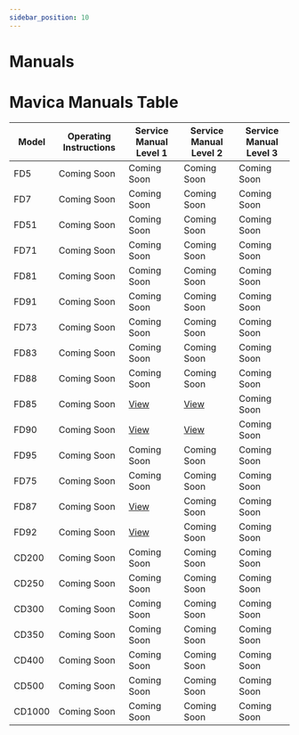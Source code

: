 ```yaml
---
sidebar_position: 10
---
```


# Manuals

# Mavica Manuals Table

| Model  | Operating Instructions | Service Manual Level 1                                                    | Service Manual Level 2                                                    | Service Manual Level 3 |
| ------ | ---------------------- | ------------------------------------------------------------------------- | ------------------------------------------------------------------------- | ---------------------- |
| FD5    | Coming Soon            | Coming Soon                                                               | Coming Soon                                                               | Coming Soon            |
| FD7    | Coming Soon            | Coming Soon                                                               | Coming Soon                                                               | Coming Soon            |
| FD51   | Coming Soon            | Coming Soon                                                               | Coming Soon                                                               | Coming Soon            |
| FD71   | Coming Soon            | Coming Soon                                                               | Coming Soon                                                               | Coming Soon            |
| FD81   | Coming Soon            | Coming Soon                                                               | Coming Soon                                                               | Coming Soon            |
| FD91   | Coming Soon            | Coming Soon                                                               | Coming Soon                                                               | Coming Soon            |
| FD73   | Coming Soon            | Coming Soon                                                               | Coming Soon                                                               | Coming Soon            |
| FD83   | Coming Soon            | Coming Soon                                                               | Coming Soon                                                               | Coming Soon            |
| FD88   | Coming Soon            | Coming Soon                                                               | Coming Soon                                                               | Coming Soon            |
| FD85   | Coming Soon            | [View](https://drive.google.com/file/d/1T6eSPTUZa-pofmn_nMXowwb_NNrV-Bpy) | [View](https://drive.google.com/file/d/16z0VqwubINC6Lcts-b4vgEJE_faIpzVg) | Coming Soon            |
| FD90   | Coming Soon            | [View](https://drive.google.com/file/d/1T6eSPTUZa-pofmn_nMXowwb_NNrV-Bpy) | [View](https://drive.google.com/file/d/16z0VqwubINC6Lcts-b4vgEJE_faIpzVg) | Coming Soon            |
| FD95   | Coming Soon            | Coming Soon                                                               | Coming Soon                                                               | Coming Soon            |
| FD75   | Coming Soon            | Coming Soon                                                               | Coming Soon                                                               | Coming Soon            |
| FD87   | Coming Soon            | [View](https://drive.google.com/file/d/1qpz99Nl0DG0KnMtMICylGsmSS_xvLeRn) | Coming Soon                                                               | Coming Soon            |
| FD92   | Coming Soon            | [View](https://drive.google.com/file/d/1qpz99Nl0DG0KnMtMICylGsmSS_xvLeRn) | Coming Soon                                                               | Coming Soon            |
| CD200  | Coming Soon            | Coming Soon                                                               | Coming Soon                                                               | Coming Soon            |
| CD250  | Coming Soon            | Coming Soon                                                               | Coming Soon                                                               | Coming Soon            |
| CD300  | Coming Soon            | Coming Soon                                                               | Coming Soon                                                               | Coming Soon            |
| CD350  | Coming Soon            | Coming Soon                                                               | Coming Soon                                                               | Coming Soon            |
| CD400  | Coming Soon            | Coming Soon                                                               | Coming Soon                                                               | Coming Soon            |
| CD500  | Coming Soon            | Coming Soon                                                               | Coming Soon                                                               | Coming Soon            |
| CD1000 | Coming Soon            | Coming Soon                                                               | Coming Soon                                                               | Coming Soon            |